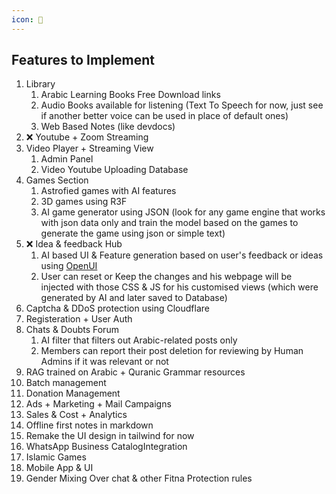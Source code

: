 ```yaml
---
icon: 🌴
---
```

## Features to Implement

1. Library
	1. Arabic Learning Books Free Download links
	2. Audio Books available for listening (Text To Speech for now, just see if another better voice can be used in place of default ones)
	3. Web Based Notes (like devdocs)
2. ❌ Youtube + Zoom Streaming
3. Video Player + Streaming View
	1. Admin Panel
	2. Video Youtube Uploading Database
4. Games Section
	1. Astrofied games with AI features
	2. 3D games using R3F
	3. AI game generator using JSON (look for any game engine that works with json data only and train the model based on the games to generate the game using json or simple text)
5. ❌ Idea & feedback Hub
	1. AI based UI & Feature generation based on user's feedback or ideas using [OpenUI](https://openui.fly.dev)
	2. User can reset or Keep the changes and his webpage will be injected with those CSS & JS for his customised views (which were generated by AI and later saved to Database)
6. Captcha & DDoS protection using Cloudflare
7. Registeration + User Auth
8. Chats & Doubts Forum
	1. AI filter that filters out Arabic-related posts only
	2. Members can report their post deletion for reviewing by Human Admins if it was relevant or not
9. RAG trained on Arabic + Quranic Grammar resources
10. Batch management
11. Donation Management
12. Ads + Marketing + Mail Campaigns
13. Sales & Cost + Analytics
14. Offline first notes in markdown
15. Remake the UI design in tailwind for now
16. WhatsApp Business CatalogIntegration
17. Islamic Games
18. Mobile App & UI
19. Gender Mixing Over chat & other Fitna Protection rules